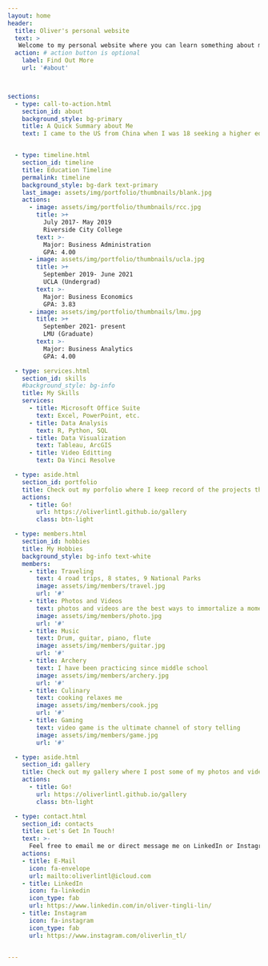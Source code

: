 ```yaml
---
layout: home
header:
  title: Oliver's personal website
  text: >
   Welcome to my personal website where you can learn something about me
  action: # action button is optional
    label: Find Out More
    url: '#about'



sections:
  - type: call-to-action.html
    section_id: about
    background_style: bg-primary
    title: A Quick Summary about Me
    text: I came to the US from China when I was 18 seeking a higher education. I have graduated from UCLA and currently pursuing a master degree in Business Analytics at LMU. I am a person with a wide range of interests and hobbies. And I have had a variety of experience and I worked on various projects. You can see some in more detail in this website. 


  - type: timeline.html
    section_id: timeline
    title: Education Timeline
    permalink: timeline
    background_style: bg-dark text-primary
    last_image: assets/img/portfolio/thumbnails/blank.jpg
    actions:
      - image: assets/img/portfolio/thumbnails/rcc.jpg
        title: >+
          July 2017- May 2019
          Riverside City College
        text: >-
          Major: Business Administration 
          GPA: 4.00
      - image: assets/img/portfolio/thumbnails/ucla.jpg
        title: >+
          September 2019- June 2021
          UCLA (Undergrad)
        text: >-
          Major: Business Economics 
          GPA: 3.83
      - image: assets/img/portfolio/thumbnails/lmu.jpg
        title: >+
          September 2021- present
          LMU (Graduate)
        text: >-
          Major: Business Analytics 
          GPA: 4.00

  - type: services.html
    section_id: skills
    #background_style: bg-info
    title: My Skills
    services:
      - title: Microsoft Office Suite
        text: Excel, PowerPoint, etc. 
      - title: Data Analysis
        text: R, Python, SQL
      - title: Data Visualization
        text: Tableau, ArcGIS
      - title: Video Editting
        text: Da Vinci Resolve

  - type: aside.html
    section_id: portfolio
    title: Check out my porfolio where I keep record of the projects that I have worked on
    actions:
      - title: Go!
        url: https://oliverlintl.github.io/gallery
        class: btn-light

  - type: members.html
    section_id: hobbies
    title: My Hobbies
    background_style: bg-info text-white
    members:
      - title: Traveling
        text: 4 road trips, 8 states, 9 National Parks
        image: assets/img/members/travel.jpg
        url: '#'
      - title: Photos and Videos
        text: photos and videos are the best ways to immortalize a moment
        image: assets/img/members/photo.jpg
        url: '#'
      - title: Music
        text: Drum, guitar, piano, flute
        image: assets/img/members/guitar.jpg
        url: '#'
      - title: Archery
        text: I have been practicing since middle school
        image: assets/img/members/archery.jpg
        url: '#'
      - title: Culinary
        text: cooking relaxes me
        image: assets/img/members/cook.jpg
        url: '#'
      - title: Gaming
        text: video game is the ultimate channel of story telling
        image: assets/img/members/game.jpg
        url: '#'

  - type: aside.html
    section_id: gallery
    title: Check out my gallery where I post some of my photos and videos
    actions:
      - title: Go!
        url: https://oliverlintl.github.io/gallery
        class: btn-light

  - type: contact.html
    section_id: contacts
    title: Let's Get In Touch!
    text: >-
      Feel free to email me or direct message me on LinkedIn or Instagram!
    actions:
    - title: E-Mail
      icon: fa-envelope
      url: mailto:oliverlintl@icloud.com
    - title: LinkedIn
      icon: fa-linkedin
      icon_type: fab
      url: https://www.linkedin.com/in/oliver-tingli-lin/
    - title: Instagram
      icon: fa-instagram
      icon_type: fab
      url: https://www.instagram.com/oliverlin_tl/


---
```


